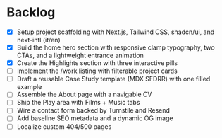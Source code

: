 # Backlog

- [x] Setup project scaffolding with Next.js, Tailwind CSS, shadcn/ui, and next-intl (it/en)
- [x] Build the home hero section with responsive clamp typography, two CTAs, and a lightweight entrance animation
- [x] Create the Highlights section with three interactive pills
- [ ] Implement the /work listing with filterable project cards
- [ ] Draft a reusable Case Study template (MDX SFDRR) with one filled example
- [ ] Assemble the About page with a navigable CV
- [ ] Ship the Play area with Films + Music tabs
- [ ] Wire a contact form backed by Turnstile and Resend
- [ ] Add baseline SEO metadata and a dynamic OG image
- [ ] Localize custom 404/500 pages
